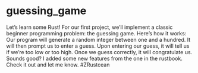 # guessing_game
Let’s learn some Rust! For our first project, we’ll implement a classic beginner programming problem: the guessing game.
Here’s how it works: Our program will generate a random integer between one and a hundred. It will then prompt us to enter a guess.
Upon entering our guess, it will tell us if we’re too low or too high. Once we guess correctly, it will congratulate us. Sounds good?
I added some new features from the one in the rustbook. Check it out and let me know.
#ZRustcean
